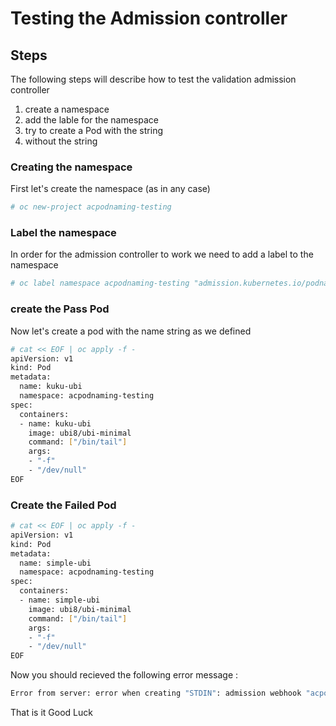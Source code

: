 # Testing the Admission controller 

## Steps
The following steps will describe how to test the validation admission controller 

1. create a namespace
2. add the lable for the namespace
3. try to create a Pod with the string
4. without the string

### Creating the namespace 
First let's create the namespace (as in any case)
```bash
# oc new-project acpodnaming-testing
```

### Label the namespace
In order for the admission controller to work we need to add a label to the namespace 
```bash
# oc label namespace acpodnaming-testing "admission.kubernetes.io/podnaming=True"
```

### create the Pass Pod
Now let's create a pod with the name string as we defined 
```bash
# cat << EOF | oc apply -f -
apiVersion: v1
kind: Pod
metadata:
  name: kuku-ubi
  namespace: acpodnaming-testing
spec:
  containers:
  - name: kuku-ubi
    image: ubi8/ubi-minimal
    command: ["/bin/tail"]
    args:
    - "-f"
    - "/dev/null"
EOF
```

### Create the Failed Pod
```bash
# cat << EOF | oc apply -f -
apiVersion: v1
kind: Pod
metadata:
  name: simple-ubi
  namespace: acpodnaming-testing
spec:
  containers:
  - name: simple-ubi
    image: ubi8/ubi-minimal
    command: ["/bin/tail"]
    args:
    - "-f"
    - "/dev/null"
EOF
```
Now you should recieved the following error message :
```bash
Error from server: error when creating "STDIN": admission webhook "acpodnaming.kubernetes.io" denied the request: The Pod name is NOT up to code with the pod naming requirements
```

That is it
Good Luck